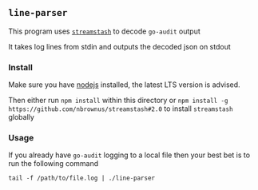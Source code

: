 ## `line-parser`

This program uses [`streamstash`](https://github.com/nbrownus/streamstash) to decode `go-audit` output

It takes log lines from stdin and outputs the decoded json on stdout

### Install

Make sure you have [nodejs](https://nodejs.org/en/download/) installed, the latest LTS version is advised.

Then either run `npm install` within this directory or `npm install -g https://github.com/nbrownus/streamstash#2.0`
to install `streamstash` globally

### Usage

If you already have `go-audit` logging to a local file then your best bet is to run the following command

```
tail -f /path/to/file.log | ./line-parser
```
